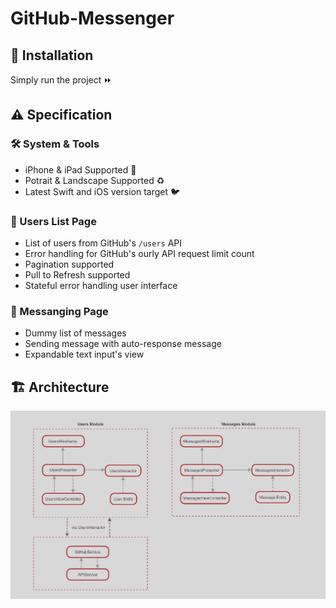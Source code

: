 #  GitHub-Messenger


## 📲 Installation
Simply run the project ⏩

## ⚠️ Specification
### 🛠 System & Tools
* iPhone & iPad Supported 📱
* Potrait & Landscape Supported ♻
* Latest Swift and iOS version target 🐦

### 🐙 Users List Page
* List of users from GitHub's `/users` API
* Error handling for GitHub's ourly API request limit count
* Pagination supported
* Pull to Refresh supported
* Stateful error handling user interface

### 💬 Messanging Page
* Dummy list of messages
* Sending message with auto-response message
* Expandable text input's view


## 🏗 Architecture
![alt text](https://github.com/lkmfz/GitHub-Messeger/blob/master/GitHub-Messenger/Resources/VIPER-diagram.png "VIPER's overview components")
